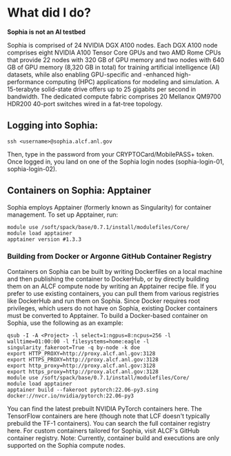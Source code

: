 # What did I do?
**Sophia is not an AI testbed**

Sophia is comprised of 24 NVIDIA DGX A100 nodes. Each DGX A100 node comprises eight NVIDIA A100 Tensor Core GPUs and two AMD Rome CPUs that provide 22 nodes with 320 GB of GPU memory and two nodes with 640 GB of GPU memory (8,320 GB in total) for training artificial intelligence (AI) datasets, while also enabling GPU-specific and -enhanced high-performance computing (HPC) applications for modeling and simulation.
A 15-terabyte solid-state drive offers up to 25 gigabits per second in bandwidth. The dedicated compute fabric comprises 20 Mellanox QM9700 HDR200 40-port switches wired in a fat-tree topology.


## Logging into Sophia:
```
ssh <username>@sophia.alcf.anl.gov
```
Then, type in the password from your CRYPTOCard/MobilePASS+ token. Once logged in, you land on one of the Sophia login nodes (sophia-login-01, sophia-login-02).

## Containers on Sophia: Apptainer

Sophia employs Apptainer (formerly known as Singularity) for container management. To set up Apptainer, run:
```
module use /soft/spack/base/0.7.1/install/modulefiles/Core/
module load apptainer
apptainer version #1.3.3
```

### Building from Docker or Argonne GitHub Container Registry
Containers on Sophia can be built by writing Dockerfiles on a local machine and then publishing the container to DockerHub, or by directly building them on an ALCF compute node by writing an Apptainer recipe file. If you prefer to use existing containers, you can pull them from various registries like DockerHub and run them on Sophia.
Since Docker requires root privileges, which users do not have on Sophia, existing Docker containers must be converted to Apptainer. To build a Docker-based container on Sophia, use the following as an example:
```
qsub -I -A <Project> -l select=1:ngpus=8:ncpus=256 -l walltime=01:00:00 -l filesystems=home:eagle -l singularity_fakeroot=True -q by-node -k doe
export HTTP_PROXY=http://proxy.alcf.anl.gov:3128
export HTTPS_PROXY=http://proxy.alcf.anl.gov:3128
export http_proxy=http://proxy.alcf.anl.gov:3128
export https_proxy=http://proxy.alcf.anl.gov:3128
module use /soft/spack/base/0.7.1/install/modulefiles/Core/
module load apptainer
apptainer build --fakeroot pytorch:22.06-py3.sing docker://nvcr.io/nvidia/pytorch:22.06-py3
```
You can find the latest prebuilt NVIDIA PyTorch containers here. The TensorFlow containers are here (though note that LCF doesn't typically prebuild the TF-1 containers). You can search the full container registry here. For custom containers tailored for Sophia, visit ALCF's GitHub container registry.
Note: Currently, container build and executions are only supported on the Sophia compute nodes.
